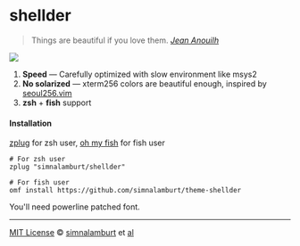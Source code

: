 shellder
========
> Things are beautiful if you love them. *[Jean Anouilh]*

![](http://i.imgur.com/xZJHgq8.png)

1. **Speed** ― Carefully optimized with slow environment like msys2
2. **No solarized** ― xterm256 colors are beautiful enough, inspired by [seoul256.vim]
3. **zsh** + **fish** support

#### Installation
[zplug] for zsh user, [oh my fish] for fish user
```shell
# For zsh user
zplug "simnalamburt/shellder"

# For fish user
omf install https://github.com/simnalamburt/theme-shellder
```

You'll need powerline patched font.

--------

[MIT License] © [simnalamburt] et [al]

[Jean Anouilh]:   https://en.wikipedia.org/wiki/Jean_Anouilh
[seoul256.vim]:   https://github.com/junegunn/seoul256.vim
[zplug]:          https://github.com/b4b4r07/
[oh my fish]:     https://github.com/oh-my-fish/oh-my-fish
[MIT License]:    https://opensource.org/licenses/MIT
[simnalamburt]:   https://github.com/simnalamburt
[al]:             https://github.com/simnalamburt/shellder/graphs/contributors
